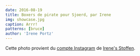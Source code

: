 ```yaml
---
date: 2016-08-19
title: Boxers de pirate pour Sjoerd, par Irene
img: showcase.jpg
caption: Arrr!
patterns: [bruce]
author: 'Irene Portz'
---
```


Cette photo provient du [compte Instagram](https://www.instagram.com/p/BJS0jaThfh1/) de [Irene's Stoffen](https://www.facebook.com/irenes.stoffen).
